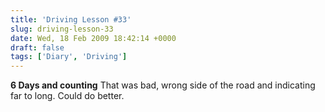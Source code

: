```yaml
---
title: 'Driving Lesson #33'
slug: driving-lesson-33
date: Wed, 18 Feb 2009 18:42:14 +0000
draft: false
tags: ['Diary', 'Driving']
---
```


**6 Days and counting** That was bad, wrong side of the road and indicating far to long. Could do better.